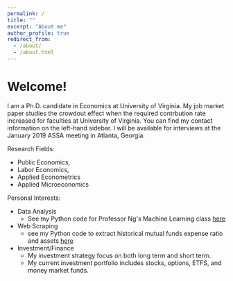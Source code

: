 ```yaml
---
permalink: /
title: ""
excerpt: "About me"
author_profile: true
redirect_from: 
  - /about/
  - /about.html
---
```


# Welcome!

I am a Ph.D. candidate in Economics at University of Virginia. My job market paper studies the crowdout effect when the required contrbution rate increased for faculties at University of Virginia. You can find my contact information on the left-hand sidebar. I will be available for interviews at the January 2019 ASSA meeting in Atlanta, Georgia.

Research Fields:
  - Public Economics,
  - Labor Economics,
  - Applied Econometrics
  - Applied Microeconomics
  

Personal Interests:
  - Data Analysis
    - See my Python code for Professor Ng's Machine Learning class [here](https://google.com) 
  - Web Scraping
    - see my Python code to extract historical mutual funds expense ratio and assets [here](https://google.com)
  - Investment/Finance
    - My investment strategy focus on both long term and short term. 
    - My current investment portfolio includes stocks, options, ETFS, and money market funds.
